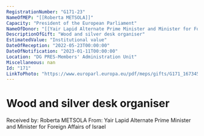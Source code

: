 ```yaml
---
RegistrationNumber: "G171-23"
NameOfMEP: "[[Roberta METSOLA]]"
Capacity: "President of the European Parliament"
NameOfDonor: "[[Yair Lapid Alternate Prime Minister and Minister for Foreign Affairs of Israel]]"
DescriptionOfGift: "Wood and silver desk organiser"
EstimatedValue: "Institutional value"
DateOfReception: "2022-05-23T00:00:00"
DateOfNotification: "2023-01-11T00:00:00"
Location: "DG PRES-Members' Administration Unit"
Miscellaneous: nan
Id: "171"
LinkToPhoto: "https://www.europarl.europa.eu/pdf/meps/gifts/G171_1673458255621.jpg#"
---
```


# Wood and silver desk organiser

Received by: Roberta METSOLA
From: Yair Lapid Alternate Prime Minister and Minister for Foreign Affairs of Israel
